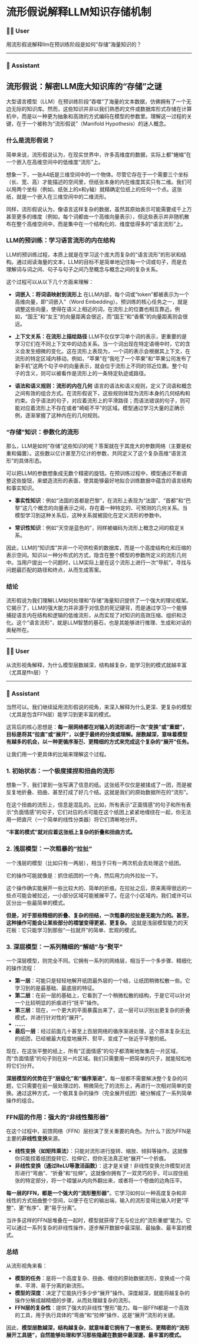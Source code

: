 # 流形假说解释LLM知识存储机制

### 🧑‍💻 User

用流形假说解释llm在预训练阶段是如何“存储”海量知识的？

---

### 🤖 Assistant

## 流形假说：解密LLM庞大知识库的“存储”之谜

大型语言模型（LLM）在预训练阶段“吞噬”了海量的文本数据，仿佛拥有了一个无边无际的知识库。然而，这些知识并非以我们熟悉的文件或数据库形式存储在计算机中，而是以一种更为抽象和高效的方式编码在模型的参数里。理解这一过程的关键，在于一个被称为“流形假说”（Manifold Hypothesis）的迷人概念。

### 什么是流形假说？

简单来说，流形假说认为，在现实世界中，许多高维度的数据，实际上都“蜷缩”在一个嵌入在高维空间中的低维度“流形”上。

想象一下，一张A4纸是三维空间中的一个物体。尽管它存在于一个需要三个坐标（长、宽、高）才能描述的空间里，但纸张本身的内在维度其实只有二维。我们可以用两个坐标（例如，纸张上的x和y轴）就精确定位纸上的任何一个点。这张纸，就是一个嵌入在三维空间中的二维流形。

同样，流形假说认为，像语言这样复杂的数据，虽然其原始表示可能需要成千上万甚至更多的维度（例如，每个词都由一个高维向量表示），但这些表示并非随机散布在整个高维空间中，而是集中在一个结构化的、维度低得多的“语言流形”上。

### LLM的预训练：学习语言流形的内在结构

LLM的预训练过程，本质上就是在学习这个庞大而复杂的“语言流形”的形状和结构。通过阅读海量的文本，LLM的目标不是简单地记住每一个词或句子，而是去理解词与词之间、句子与句子之间乃至概念与概念之间的复杂关系。

这个过程可以从以下几个方面来理解：

* **词嵌入：将词语映射到流形上**
    在LLM内部，每个词或“token”都被表示为一个高维向量，即“词嵌入”（Word Embedding）。预训练的核心任务之一，就是调整这些向量，使得在语义上相近的词，在流形上的位置也相互靠近。例如，“国王”和“女王”的向量距离会很近，而“国王”和“香蕉”的向量距离则会很远。

* **上下文关系：在流形上描绘路径**
    LLM不仅仅学习单个词的表示，更重要的是学习它们在不同上下文中的动态关系。当一个词出现在特定语境中时，它的含义会发生细微的变化。这在流形上表现为，一个词的表示会根据其上下文，在流形的特定区域内移动。例如，“苹果”在“我吃了一个苹果”和“苹果公司发布了新手机”这两个句子中的向量表示，就会位于流形上不同的邻近位置。整个句子的含义，则可以被看作是流形上的一条特定轨迹或路径。

* **语法和语义规则：流形的内在几何**
    语言的语法和语义规则，定义了词语和概念之间有效的组合方式。在流形假说下，这些规则体现为流形本身的几何结构和约束。合乎语法的句子，对应着流形上的平滑路径；而语法错误的句子，则可能对应着流形上不存在或者“崎岖不平”的区域。模型通过学习大量的正确示例，逐渐掌握了这种内在的几何规则。

### “存储”知识：参数化的流形

那么，LLM是如何“存储”这些知识的呢？答案就在于其庞大的参数网络（主要是权重和偏置）。这些数以亿计甚至万亿计的参数，共同定义了这个复杂高维“语言流形”的具体形态。

可以把LLM的参数想象成无数个精密的旋钮。在预训练过程中，模型通过不断调整这些旋钮，来塑造流形的表面，使其能够最好地拟合训练数据中蕴含的语言结构和事实知识。

* **事实性知识**：例如“法国的首都是巴黎”，在流形上表现为“法国”、“首都”和“巴黎”这几个概念的向量表示之间，存在着一种特定的、可预测的几何关系。当模型学习到这种关系后，这种关系就被固化在定义流形的参数中。

* **常识性知识**：例如“天空是蓝色的”，同样被编码为流形上概念之间的稳定关系。

因此，LLM的“知识库”并非一个可供检索的数据库，而是一个高度结构化和压缩的表示空间。知识以一种分布式的方式，隐含在整个模型的参数所定义的流形几何中。当用户提出一个问题时，LLM实际上是在这个流形上进行一次“导航”，寻找与问题最匹配的路径和终点，从而生成答案。

### 结论

流形假说为我们理解LLM如何处理和“存储”海量知识提供了一个强大的理论框架。它揭示了，LLM的强大能力并非源于对信息的死记硬背，而是通过学习一个能够捕捉语言内在结构和逻辑的低维流形，从而实现了对知识的高效压缩、组织和泛化。这个“语言流形”，就是LLM智慧的基石，也是其能够进行推理、生成和对话的奥秘所在。

---

### 🧑‍💻 User

从流形视角解释，为什么模型层数越深，结构越复杂，能学习到的模式就越丰富（尤其是ffn层）？

---

### 🤖 Assistant

当然可以。我们继续延用流形假说的视角，来深入解释为什么更深、更复杂的模型（尤其是包含FFN层）能学习到更丰富的模式。

这背后的核心思想是：**每一层网络都在对输入的流形进行一次“变换”或“重塑”，目标是将其“拉直”或“展开”，以便于最终的分类或理解。层数越深，意味着模型有越多的机会，以一种更循序渐진、更精细的方式来完成这个复杂的“展开”任务。**

让我们用一个更具体的比喻来理解这个过程。

### 1. 初始状态：一个极度揉捏和扭曲的流形

想象一下，我们拿到一张写满了信息的纸。这张纸不仅仅是被揉成了一团，而是被反复地折叠、扭曲、甚至打成了好几个结。这就是我们的原始数据所在的“流形”。

在这个扭曲的流形上，信息是混乱的。比如，所有表示“正面情感”的句子和所有表示“负面情感”的句子，它们对应的点可能在这个纸团上紧紧地缠绕在一起，你无法用一把直尺（一个简单的线性分类器）将它们清晰地分开。

**“丰富的模式”就对应着这张纸上复杂的折叠和扭曲方式。**

### 2. 浅层模型：一次粗暴的“拉扯”

一个浅层的模型（比如只有一两层），相当于只有一两次机会去处理这个纸团。

它的操作可能就像是：抓住纸团的一个角，然后用力向外拉扯一下。

这个操作确实能展开一些比较大的、简单的折痕。在拉扯之后，原来离得很远的一些点可能会被拉近，一小部分区域可能被展平了。在这个小区域内，我们或许可以区分出一些最简单的模式。

**但是，对于那些精细的折叠、复杂的扭结，一次粗暴的拉扯是无能为力的。甚至，这种操作可能会让某些部分的褶皱变得更紧、更复杂。** 这就是浅层模型能力的天花板：它只能学习到那些“一拉就开”的简单、宏观的模式。

### 3. 深层模型：一系列精细的“解结”与“熨平”

一个深层模型，则完全不同。它拥有一系列的网络层，相当于一个多步骤、精细化的操作流程：

* **第一层**：可能只是轻轻地解开纸团最外层的一个结，让纸团稍微松散一些。它学习到的是最基础、最底层的特征。
* **第二层**：在前一层的基础上，它看到了一个稍微松散的结构，于是它可以针对一个比较明显的折痕进行“抚平”操作。
* **第三层**：现在，一个更大的平面暴露出来了，这一层可以识别出更复杂的折叠模式，并进行针对性的“展开”。
* **......**
* **最后一层**：经过前面几十甚至上百层网络的循序渐进处理，这个原本复杂无比的纸团，已经被最大程度地展开、熨平，变成了一张近乎平整的纸。

现在，在这张平整的纸上，所有“正面情感”的句子都清晰地聚集在一片区域，而“负面情感”的句子则在另一片区域。我们只需要用一把简单的尺子，就能轻松地将它们分开。

**深层模型的优势在于“层级化”和“循序渐进”**。每一层都不需要解决整个复杂的问题，它只需要在前一层处理过的、稍微简化了的流形上，再进行一次相对简单的变换。通过这种方式，一个极其复杂的操作（完全展开纸团）被分解成了一系列简单操作的组合。

### FFN层的作用：强大的“非线性整形器”

在这个过程中，前馈网络（FFN）层扮演了至关重要的角色。为什么？因为FFN是主要的**非线性变换**来源。

* **线性变换（如矩阵乘法）**：只能对流形进行旋转、缩放、倾斜等操作。这就像你只能捏着纸团旋转它、拉伸它，但你无法真正地“展开”一个折痕。
* **非线性变换（通过ReLU等激活函数）**：这才是关键！非线性变换允许模型对流形进行“弯曲”、“折叠”和“拉伸”。这就像你拥有了一双灵巧的手，可以捏住纸张的特定部分，将一个褶皱从内向外翻出来，或者将一个卷曲的边角压平。

**每一层的FFN，都是一个强大的“流形整形器”**。它学习如何以一种高度复杂和非线性的方式扭曲整个空间，以便于在它的输出端，输入的流形变得比输入时更“平整”、更“有序”、更“易于分离”。

当许多这样的FFN层堆叠在一起时，模型就获得了无与伦比的“流形重塑”能力。它可以通过一系列复杂的非线性操作，逐步解开数据中最深层、最抽象、最丰富的模式。

### 总结

从流形视角来看：

* **模型的任务**：是将一个高度复杂、扭曲、缠绕的原始数据流形，变换成一个简单、平滑、易于分离的新流形。
* **模型的深度**：决定了它能执行多少步“展开”操作。深度越深，就能将越复杂的操作分解成越精细的步骤，从而处理越复杂的流形。
* **FFN层的复杂性**：提供了强大的非线性“整形”能力。每一层FFN都是一个高效的工具，用于执行具体的“弯曲”和“拉伸”操作，这是“展开”流形的关键。

因此，**模型层数越深，结构越复杂，就意味着它拥有了一套更长、更精密的“流形展开工具链”，自然能够处理和学习那些隐藏在数据中最深邃、最丰富的模式。**
